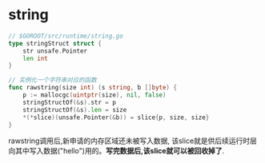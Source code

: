 # string
```go
// $GOROOT/src/runtime/string.go
type stringStruct struct {
    str unsafe.Pointer
    len int
}

// 实例化一个字符串对应的函数
func rawstring(size int) (s string, b []byte) {
    p := mallocgc(uintptr(size), nil, false)
    stringStructOf(&s).str = p
    stringStructOf(&s).len = size
    *(*slice)(unsafe.Pointer(&b)) = slice{p, size, size}
}
```

rawstring调用后,新申请的内存区域还未被写入数据, 该slice就是供后续运行时层向其中写入数据("hello")用的。**写完数据后,该slice就可以被回收掉了**.
